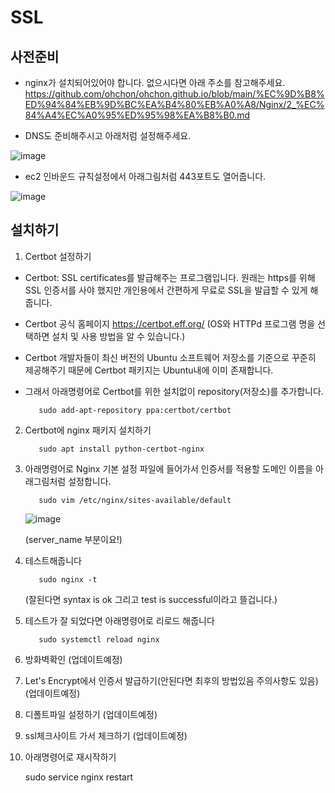 # SSL
## 사전준비
* nginx가 설치되어있어야 합니다. 없으시다면 아래 주소를 참고해주세요. 
https://github.com/ohchon/ohchon.github.io/blob/main/%EC%9D%B8%ED%94%84%EB%9D%BC%EA%B4%80%EB%A0%A8/Nginx/2_%EC%84%A4%EC%A0%95%ED%95%98%EA%B8%B0.md

* DNS도 준비해주시고 아래처럼 설정해주세요. 

![image](https://user-images.githubusercontent.com/90609214/152682817-5f1c21ec-728a-4cc0-8ed6-7d22710e6220.png)

* ec2 인바운드 규칙설정에서 아래그림처럼 443포트도 열어줍니다.

![image](https://user-images.githubusercontent.com/90609214/152682979-9c60e808-7ddf-4402-b96c-fa0d10a70aad.png)





## 설치하기
1. Certbot 설정하기
* Certbot: SSL certificates를 발급해주는 프로그램입니다. 원래는 https를 위해 SSL 인증서를 사야 했지만 개인용에서 간편하게 무료로 SSL을 발급할 수 있게 해줍니다.

* Certbot 공식 홈페이지 https://certbot.eff.org/ (OS와 HTTPd 프로그램 명을 선택하면 설치 및 사용 방법을 알 수 있습니다.)

*  Certbot 개발자들이 최신 버전의 Ubuntu 소프트웨어 저장소를 기준으로 꾸준히 제공해주기 때문에 Certbot 패키지는 Ubuntu내에 이미 존재합니다.

*  그래서 아래명령어로 Certbot를 위한 설치없이 repository(저장소)를 추가합니다.

          sudo add-apt-repository ppa:certbot/certbot
 
2. Certbot에 nginx 패키지 설치하기

          sudo apt install python-certbot-nginx
      
3. 아래명령어로 Nginx 기본 설정 파일에 들어가서 인증서를 적용할 도메인 이름을 아래그림처럼 설정합니다. 

          sudo vim /etc/nginx/sites-available/default
      
      ![image](https://user-images.githubusercontent.com/90609214/152683291-7ea1cd9b-1efc-4b02-81f3-84c67d6f1b2c.png)
      
      (server_name 부분이요!)

      
4. 테스트해줍니다 

          sudo nginx -t
          
     (잘된다면 syntax is ok 그리고 test is successful이라고 뜰겁니다.)
       
5. 테스트가 잘 되었다면 아래명령어로 리로드 해줍니다

          sudo systemctl reload nginx
          
6. 방화벽확인
(업데이트예정)
7. Let's Encrypt에서 인증서 발급하기(안된다면 최후의 방법있음 주의사항도 있음)
(업데이트예정)
8. 디폴트파일 설정하기
(업데이트예정) 
9. ssl체크사이트 가서 체크하기
(업데이트예정)
10. 아래명령어로 재시작하기

      sudo service nginx restart
